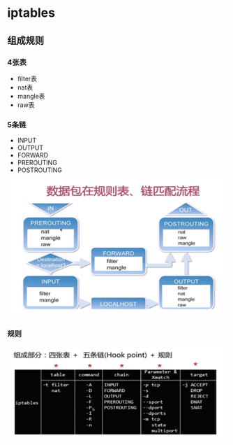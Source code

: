 # iptables
>   
## 组成规则
### 4张表
- filter表
- nat表
- mangle表
- raw表
### 5条链
- INPUT
- OUTPUT
- FORWARD
- PREROUTING
- POSTROUTING

![](iptables/119794EA-3284-4C0F-9608-298A2806D3C4.png)

### 规则
![](iptables/BB251AF2-D5FA-4441-A228-A68CA849F9AC.png)

